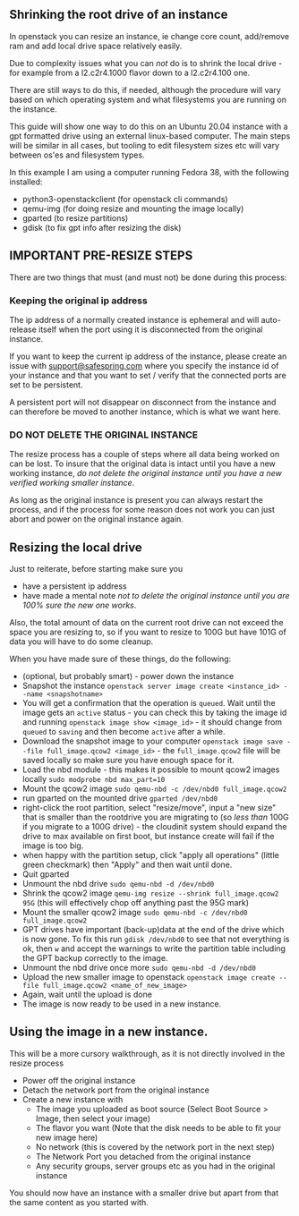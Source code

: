 ## Shrinking the root drive of an instance

In openstack you can resize an instance, ie change core count, add/remove ram and add local drive space relatively easily.

Due to complexity issues what you can _not_ do is to shrink the local drive - for example from a l2.c2r4.1000 flavor down to a l2.c2r4.100 one.

There are still ways to do this, if needed, although the procedure will vary based on which operating system and what filesystems you are running on the instance.

This guide will show one way to do this on an Ubuntu 20.04 instance with a gpt formatted drive using an external linux-based computer. The main steps will be similar in all cases, but tooling to edit filesystem sizes etc will vary between os'es and filesystem types.

In this example I am using a computer running Fedora 38, with the following installed:

* python3-openstackclient (for openstack cli commands)
* qemu-img (for doing resize and mounting the image locally)
* gparted (to resize partitions)
* gdisk (to fix gpt info after resizing the disk)


## IMPORTANT PRE-RESIZE STEPS

There are two things that must (and must not) be done during this process:

### Keeping the original ip address

The ip address of a normally created instance is ephemeral and will auto-release itself when the port using it is disconnected from the original instance.

If you want to keep the current ip address of the instance, please create an issue with support@safespring.com where you specify the instance id of your instance and that you want to set / verify that the connected ports are set to be persistent.

A persistent port will not disappear on disconnect from the instance and can therefore be moved to another instance, which is what we want here.

### DO NOT DELETE THE ORIGINAL INSTANCE

The resize process has a couple of steps where all data being worked on can be lost. To insure that the original data is intact until you have a new working instance, *do not delete the original instance until you have a new verified working smaller instance*.

As long as the original instance is present you can always restart the process, and if the process for some reason does not work you can just abort and power on the original instance again.

## Resizing the local drive

Just to reiterate, before starting make sure you

* have a persistent ip address
* have made a mental note _not to delete the original instance until you are 100% sure the new one works_.

Also, the total amount of data on the current root drive can not exceed the space you are resizing to, so if you want to resize to 100G but have 101G of data you will have to do some cleanup.

When you have made sure of these things, do the following:

* (optional, but probably smart) - power down the instance
* Snapshot the instance `openstack server image create <instance_id> --name <snapshotname>`
* You will get a confirmation that the operation is `queued`. Wait until the image gets an `active` status - you can check this by taking the image id and running `openstack image show <image_id>` - it should change from `queued` to `saving` and then become `active` after a while.
* Download the snapshot image to your computer `openstack image save --file full_image.qcow2 <image_id>` - the `full_image.qcow2` file will be saved locally so make sure you have enough space for it.
* Load the nbd module - this makes it possible to mount qcow2 images locally `sudo modprobe nbd max_part=10`
* Mount the qcow2 image `sudo qemu-nbd -c /dev/nbd0 full_image.qcow2`
* run gparted on the mounted drive `gparted /dev/nbd0`
* right-click the root partition, select "resize/move", input a "new size" that is smaller than the rootdrive you are migrating to (so _less than_ 100G if you migrate to a 100G drive) - the cloudinit system should expand the drive to max available on first boot, but instance create will fail if the image is too big.
* when happy with the partition setup, click "apply all operations" (little green checkmark) then "Apply" and then wait until done.
* Quit gparted
* Unmount the nbd drive `sudo qemu-nbd -d /dev/nbd0`
* Shrink the qcow2 image `qemu-img resize --shrink full_image.qcow2 95G` (this will effectively chop off anything past the 95G mark)
* Mount the smaller qcow2 image `sudo qemu-nbd -c /dev/nbd0 full_image.qcow2`
* GPT drives have important (back-up)data at the end of the drive which is now gone. To fix this run `gdisk /dev/nbd0` to see that not everything is ok, then `w` and accept the warnings to write the partition table including the GPT backup correctly to the image.
* Unmount the nbd drive once more `sudo qemu-nbd -d /dev/nbd0`
* Upload the new smaller image to openstack `openstack image create --file full_image.qcow2 <name_of_new_image>`
* Again, wait until the upload is done
* The image is now ready to be used in a new instance.

## Using the image in a new instance.

This will be a more cursory walkthrough, as it is not directly involved in the resize process

* Power off the original instance
* Detach the network port from the original instance
* Create a new instance with
  * The image you uploaded as boot source (Select Boot Source > Image, then select your image)
  * The flavor you want (Note that the disk needs to be able to fit your new image here)
  * No network (this is covered by the network port in the next step)
  * The Network Port you detached from the original instance
  * Any security groups, server groups etc as you had in the original instance

You should now have an instance with a smaller drive but apart from that the same content as you started with.
